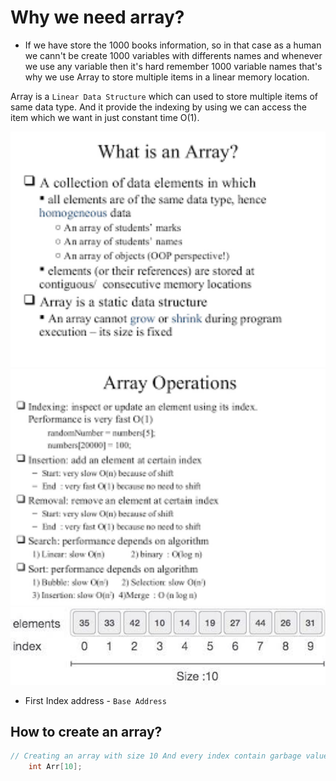 # Why we need array?
 - If we have store the 1000 books information, so in that case as a human  we cann't be create 1000 variables with differents names and whenever we use any variable
    then it's hard remember 1000 variable names that's why we use Array to store multiple items in a linear memory location.
    
Array is a `Linear Data Structure` which can used to store multiple items of same data type.
And it provide the indexing by using we can access the item which we want in just constant time  O(1).


<img src="https://github.com/manishhedau/Data-Structure-Algorithm/blob/main/1.%20Array/Array_1.png" width="600px" height="auto">

<img src="https://github.com/manishhedau/Data-Structure-Algorithm/blob/main/1.%20Array/Array_2.png" width="600px" height="auto">

<img src="https://github.com/manishhedau/Data-Structure-Algorithm/blob/main/1.%20Array/Array_3.jpg" width="600px" height="auto">


- First Index  address  - `Base Address`

## How to create an array?
```cpp
// Creating an array with size 10 And every index contain garbage values
    int Arr[10];
    
 ```


